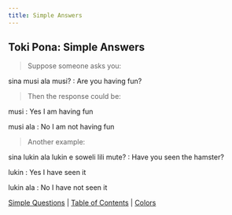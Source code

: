 ```yaml
---
title: Simple Answers
---
```


## Toki Pona: Simple Answers

> Suppose someone asks you:

sina musi ala musi?
: Are you having fun?

> Then the response could be:

musi
: Yes I am having fun

musi ala
: No I am not having fun

> Another example:

sina lukin ala lukin e soweli lili mute?
: Have you seen the hamster?

lukin
: Yes I have seen it

lukin ala
: No I have not seen it

[Simple Questions](28SimpleQuestions.md) | [Table of Contents](toc.md) | [Colors](30Colors.md)